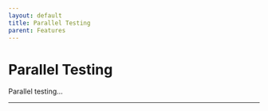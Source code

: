 ```yaml
---
layout: default
title: Parallel Testing
parent: Features
---
```


# Parallel Testing

Parallel testing...

---
[Testscope.io]: https://testscope.io
[Pricing]: https://testscope.io/pricing
[Terms & condition]: https://testscope.io/tc

